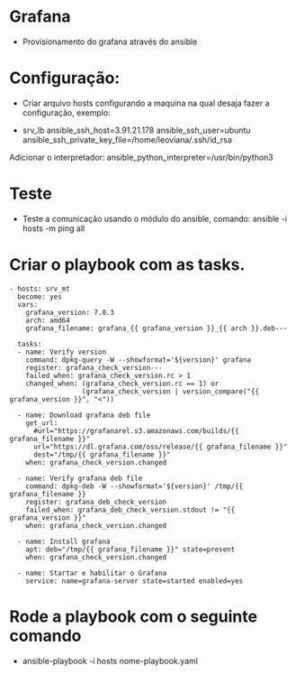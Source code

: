 # Grafana

- Provisionamento do grafana através do ansible

# Configuração:

- Criar arquivo hosts configurando a maquina na qual desaja fazer a configuração, exemplo:

- srv_lb  ansible_ssh_host=3.91.21.178 ansible_ssh_user=ubuntu ansible_ssh_private_key_file=/home/leoviana/.ssh/id_rsa

Adicionar o interpretador:
ansible_python_interpreter=/usr/bin/python3

# Teste

- Teste a comunicação usando o módulo do ansible, comando: ansible -i hosts -m ping all

# Criar o playbook com as tasks.

    - hosts: srv_mt
      become: yes
      vars:
        grafana_version: 7.0.3
        arch: amd64
        grafana_filename: grafana_{{ grafana_version }}_{{ arch }}.deb---
    
      tasks:
      - name: Verify version
        command: dpkg-query -W --showformat='${version}' grafana
        register: grafana_check_version---
        failed_when: grafana_check_version.rc > 1
        changed_when: (grafana_check_version.rc == 1) or
                      (grafana_check_version | version_compare("{{ grafana_version }}", "<"))
    
      - name: Download grafana deb file
        get_url:
          #url="https://grafanarel.s3.amazonaws.com/builds/{{ grafana_filename }}"
          url="https://dl.grafana.com/oss/release/{{ grafana_filename }}"
          dest="/tmp/{{ grafana_filename }}"
        when: grafana_check_version.changed
    
      - name: Verify grafana deb file
        command: dpkg-deb -W --showformat='${version}' /tmp/{{ grafana_filename }}
        register: grafana_deb_check_version
        failed_when: grafana_deb_check_version.stdout != "{{ grafana_version }}"
        when: grafana_check_version.changed
    
      - name: Install grafana
        apt: deb="/tmp/{{ grafana_filename }}" state=present
        when: grafana_check_version.changed

      - name: Startar e habilitar o Grafana
        service: name=grafana-server state=started enabled=yes
        
        
 # Rode a playbook com o seguinte comando
 
 - ansible-playbook -i hosts nome-playbook.yaml
     
